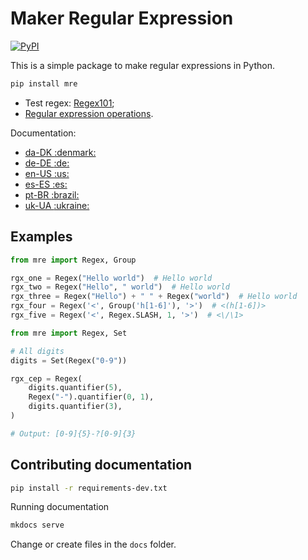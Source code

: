 # Maker Regular Expression
<a href="https://pypi.org/project/mre/">
  <img alt="PyPI" src="https://img.shields.io/pypi/v/mre.svg">
</a>

This is a simple package to make regular expressions in Python.

```bash
pip install mre
```

- Test regex: [Regex101](https://regex101.com/);
- [Regular expression operations](https://docs.python.org/3/library/re.html).


<span>Documentation:</span>
- <a href="https://alvarofpp.github.io/mre/da_DK">
    da-DK <span>:denmark:</span>
  </a>
- <a href="https://alvarofpp.github.io/mre/de_DE">
    de-DE <span>:de:</span>
  </a>
- <a href="https://alvarofpp.github.io/mre/en_US">
    en-US <span>:us:</span>
  </a>
- <a href="https://alvarofpp.github.io/mre/es_ES">
    es-ES <span>:es:</span>
  </a>
- <a href="https://alvarofpp.github.io/mre/pt_BR">
    pt-BR <span>:brazil:</span>
  </a>
- <a href="https://alvarofpp.github.io/mre/uk_UA">
    uk-UA <span>:ukraine:</span>
  </a>

## Examples
```py
from mre import Regex, Group

rgx_one = Regex("Hello world")  # Hello world
rgx_two = Regex("Hello", " world")  # Hello world
rgx_three = Regex("Hello") + " " + Regex("world")  # Hello world
rgx_four = Regex('<', Group('h[1-6]'), '>')  # <(h[1-6])>
rgx_five = Regex('<', Regex.SLASH, 1, '>')  # <\/\1>
```

```py
from mre import Regex, Set

# All digits
digits = Set(Regex("0-9"))

rgx_cep = Regex(
    digits.quantifier(5),
    Regex("-").quantifier(0, 1),
    digits.quantifier(3),
)

# Output: [0-9]{5}-?[0-9]{3}
```

## Contributing documentation

```bash
pip install -r requirements-dev.txt
```
Running documentation

```bash
mkdocs serve
```
Change or create files in the `docs` folder.

